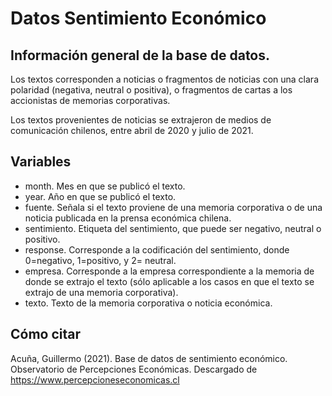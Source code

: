 # Datos Sentimiento Económico

## Información general de la base de datos.

Los textos corresponden a noticias o fragmentos de noticias con una clara polaridad (negativa, neutral o positiva), o fragmentos de cartas a los accionistas de memorias corporativas. 

Los textos provenientes de noticias se extrajeron de medios de comunicación chilenos, entre abril de 2020 y julio de 2021.

## Variables
- month. Mes en que se publicó el texto.
- year. Año en que se publicó el texto.
- fuente. Señala si el texto proviene de una memoria corporativa o de una noticia publicada en la prensa económica chilena.
- sentimiento. Etiqueta del sentimiento, que puede ser negativo, neutral o positivo.
- response. Corresponde a la codificación del sentimiento, donde 0=negativo, 1=positivo, y 2= neutral.
- empresa. Corresponde a la empresa correspondiente a la memoria de donde se extrajo el texto (sólo aplicable a los casos en que el texto se extrajo de una memoria corporativa).
- texto. Texto de la memoria corporativa o noticia económica.

## Cómo citar

Acuña, Guillermo (2021). Base de datos de sentimiento económico. Observatorio de Percepciones Económicas. Descargado de https://www.percepcioneseconomicas.cl
